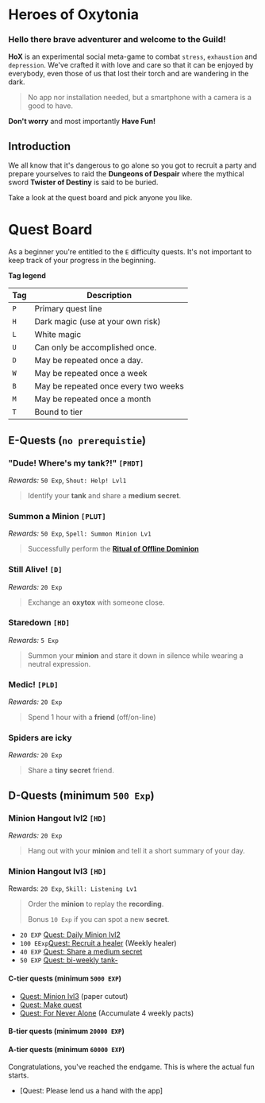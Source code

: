 # Heroes of Oxytonia

### Hello there brave adventurer and welcome to the Guild!

**HoX** is an experimental social meta-game to combat
`stress`, `exhaustion` and `depression`.
We've crafted it with love and care so that it can be enjoyed by everybody,
even those of us that lost their torch and are wandering in the dark.

> No app nor installation needed, but a smartphone with a camera is a good to have.

**Don't worry** and most importantly **Have Fun!**

## Introduction

We all know that it's dangerous to go alone so you got to recruit
a party and prepare yourselves to raid the **Dungeons of Despair**
where the mythical sword **Twister of Destiny** is said to be buried.

Take a look at the quest board and pick anyone you like.

# Quest Board

As a beginner you're entitled to the `E` difficulty quests.
It's not important to keep track of your progress
in the beginning.

**Tag legend**

| Tag | Description                          |
|-----|--------------------------------------|
| `P` | Primary quest line                   |
| `H` | Dark magic (use at your own risk)    |
| `L` | White magic                          |
| `U` | Can only be accomplished once.       |
| `D` | May be repeated once a day.          |
| `W` | May be repeated once a week          |
| `B` | May be repeated once every two weeks |
| `M` | May be repeated once a month         |
| `T` | Bound to tier                        |

## E-Quests (`no prerequistie`)

### "Dude! Where's my tank?!" `[PHDT]`
_Rewards:_ `50 Exp`, `Shout: Help! Lvl1`

> Identify your **tank** and share a **medium secret**.

### Summon a Minion `[PLUT]`
_Rewards:_ `50 Exp`, `Spell: Summon Minion Lv1`

> Successfully perform the **[Ritual of Offline Dominion](./dominion.md)**

### Still Alive! `[D]`
_Rewards:_ `20 Exp`

> Exchange an **oxytox** with someone close.

### Staredown `[HD]`
_Rewards:_ `5 Exp`

> Summon your **minion** and stare it down in silence
> while wearing a neutral expression.

### Medic! `[PLD]`
_Rewards:_ `20 Exp`

> Spend 1 hour with a **friend** (off/on-line)

### Spiders are icky
_Rewards:_ `20 Exp`

> Share a **tiny secret** friend.

## D-Quests (minimum `500 Exp`)

### Minion Hangout lvl2 `[HD]`
_Rewards:_ `20 Exp`

> Hang out with your **minion** and tell it
> a short summary of your day.

### Minion Hangout lvl3 `[HD]`

Rewards: `20 Exp`, `Skill: Listening Lv1`

> Order the **minion** to replay the **recording**.
>
> Bonus `10 Exp` if you can spot a new **secret**.


- `20 EXP` [Quest: Daily Minion lvl2]()
- `100 EExp`[Quest: Recruit a healer]() (Weekly healer)
- `40 EXP` [Quest: Share a medium secret]()
- `50 EXP` [Quest: bi-weekly tank-]()

#### C-tier quests (minimum `5000 EXP`)
- [Quest: Minion lvl3]() (paper cutout)
- [Quest: Make quest]()
- [Quest: For Never Alone]()  (Accumulate 4 weekly pacts)

#### B-tier quests (minimum `20000 EXP`)
#### A-tier quests (minimum `60000 EXP`)

Congratulations, you've reached the endgame.
This is where the actual fun starts.

- [Quest: Please lend us a hand with the app]
